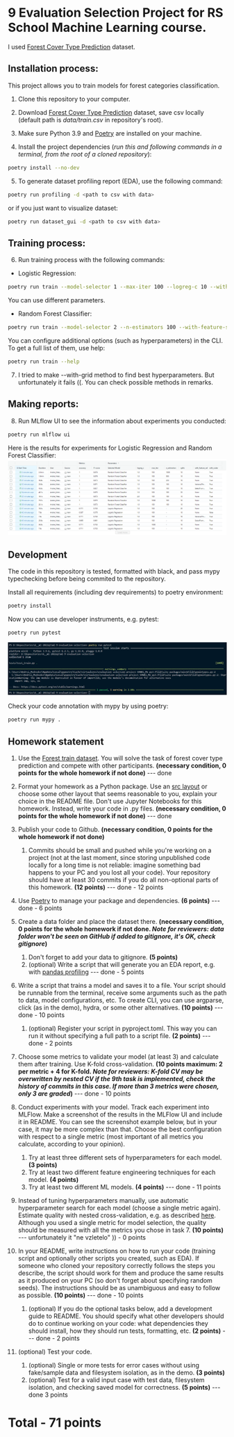 # 9 Evaluation Selection Project for RS School Machine Learning course.

I used [Forest Cover Type Prediction](https://www.kaggle.com/competitions/forest-cover-type-prediction/) dataset.

## Installation process:

This project allows you to train models for forest categories classification.

1. Clone this repository to your computer.

2. Download [Forest Cover Type Prediction](https://www.kaggle.com/competitions/forest-cover-type-prediction/) dataset, save csv locally (default path is *data/train.csv* in repository's root).

3. Make sure Python 3.9 and [Poetry](https://python-poetry.org/docs/) are installed on your machine.

4. Install the project dependencies (*run this and following commands in a terminal, from the root of a cloned repository*):
```sh
poetry install --no-dev
```
5. To generate dataset profiling report (EDA), use the following command:
```sh
poetry run profiling -d <path to csv with data>
```
or if you just want to visualize dataset:
```sh
poetry run dataset_gui -d <path to csv with data>
```

## Training process:

6. Run training process with the following commands:

- Logistic Regression:
```sh
poetry run train --model-selector 1 --max-iter 100 --logreg-c 10 --with-feature-selection 0
```
You can use different parameters.

- Random Forest Classifier:
```sh
poetry run train --model-selector 2 --n-estimators 100 --with-feature-selection 0
```

You can configure additional options (such as hyperparameters) in the CLI. To get a full list of them, use help:
```sh
poetry run train --help
```

7. I tried to make --with-grid method to find best hyperparameters. But unfortunately it fails ((.
You can check possible methods in remarks.

## Making reports:

8. Run MLflow UI to see the information about experiments you conducted:
```sh
poetry run mlflow ui
```

Here is the results for experiments for Logistic Regression and Random Forest Classifier:
![results](info/experiments.png)

## Development

The code in this repository is tested, formatted with black, and pass mypy typechecking before being commited to the repository.

Install all requirements (including dev requirements) to poetry environment:
```sh
poetry install
```
Now you can use developer instruments, e.g. pytest:
```sh
poetry run pytest
```
![tests](info/tests.png)

Check your code annotation with mypy by using poetry:
```sh
poetry run mypy .
```

## Homework statement

1. Use the [Forest train dataset](https://www.kaggle.com/competitions/forest-cover-type-prediction). You will solve the task of forest cover type prediction and compete with other participants. **(necessary condition, 0 points for the whole homework if not done)**
--- done

2. Format your homework as a Python package. Use an [src layout](https://blog.ionelmc.ro/2014/05/25/python-packaging/#the-structure) or choose some other layout that seems reasonable to you, explain your choice in the README file. Don't use Jupyter Notebooks for this homework. Instead, write your code in .py files. **(necessary condition, 0 points for the whole homework if not done)**
--- done

3. Publish your code to Github. **(necessary condition, 0 points for the whole homework if not done)**
    1. Commits should be small and pushed while you're working on a project (not at the last moment, since storing unpublished code locally for a long time is not reliable: imagine something bad happens to your PC and you lost all your code). Your repository should have at least 30 commits if you do all non-optional parts of this homework. **(12 points)**
--- done - 12 points

4. Use [Poetry](https://python-poetry.org/) to manage your package and dependencies. **(6 points)**
--- done - 6 points

5. Create a data folder and place the dataset there. **(necessary condition, 0 points for the whole homework if not done. *Note for reviewers: data folder won't be seen on GitHub if added to gitignore, it's OK, check gitignore*)**
    1. Don't forget to add your data to gitignore. **(5 points)**
    2. (optional) Write a script that will generate you an EDA report, e.g. with [pandas profiling](https://pandas-profiling.github.io/pandas-profiling/docs/master/rtd/)
--- done - 5 points

6. Write a script that trains a model and saves it to a file. Your script should be runnable from the terminal, receive some arguments such as the path to data, model configurations, etc. To create CLI, you can use argparse, click (as in the demo), hydra, or some other alternatives. **(10 points)**
--- done - 10 points

    1. (optional) Register your script in pyproject.toml. This way you can run it without specifying a full path to a script file. **(2 points)**
	 --- done - 2 points

7. Choose some metrics to validate your model (at least 3) and calculate them after training. Use K-fold cross-validation. **(10 points maximum: 2 per metric + 4 for K-fold. *Note for reviewers: K-fold CV may be overwritten by nested CV if the 9th task is implemented, check the history of commits in this case. If more than 3 metrics were chosen, only 3 are graded*)**
--- done - 10 points

8. Conduct experiments with your model. Track each experiment into MLFlow. Make a screenshot of the results in the MLFlow UI and include it in README. You can see the screenshot example below, but in your case, it may be more complex than that. Choose the best configuration with respect to a single metric (most important of all metrics you calculate, according to your opinion). 
    1. Try at least three different sets of hyperparameters for each model. **(3 points)**
    2. Try at least two different feature engineering techniques for each model. **(4 points)**
    3. Try at least two different ML models. **(4 points)**
--- done - 11 points	

9. Instead of tuning hyperparameters manually, use automatic hyperparameter search for each model (choose a single metric again). Estimate quality with nested cross-validation, e.g. as described [here](https://machinelearningmastery.com/nested-cross-validation-for-machine-learning-with-python/). Although you used a single metric for model selection, the quality should be measured with all the metrics you chose in task 7. **(10 points)**
--- unfortunately it "ne vzletelo" )) - 0 points

10. In your README, write instructions on how to run your code (training script and optionally other scripts you created, such as EDA). If someone who cloned your repository correctly follows the steps you describe, the script should work for them and produce the same results as it produced on your PC (so don't forget about specifying random seeds). The instructions should be as unambiguous and easy to follow as possible. **(10 points)**
--- done - 10 points

    1. (optional) If you do the optional tasks below, add a development guide to README. You should specify what other developers should do to continue working on your code: what dependencies they should install, how they should run tests, formatting, etc. **(2 points)**
	 --- done - 2 points

11. (optional) Test your code. 
    1. (optional) Single or more tests for error cases without using fake/sample data and filesystem isolation, as in the demo. **(3 points)**
    2. (optional) Test for a valid input case with test data, filesystem isolation, and checking saved model for correctness. **(5 points)**
	 --- done 3 points

# Total - 71 points